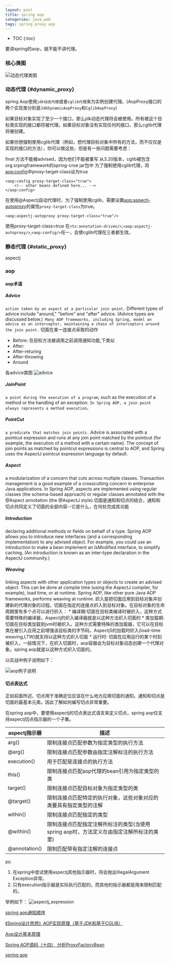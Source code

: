 ```yaml
---
layout: post
title: spring aop
categories: java_web
tags: spring proxy aop
---
```


* TOC
{:toc}

要讲spring的aop，就不能不讲代理。

### 核心类图

![动态代理类图](/images/java_web/spring_aop_proxy.png)

### 动态代理 {#dynamic_proxy}

spring Aop使用`jdk动态代理`或者`cglib代理`来为实例创建代理。(AopProxy接口的两个实现类分别是`JdkDynamicAopProxy`和`CglibAopProxy`)

如果目标对象实现了至少一个接口，那么jdk动态代理将会被使用。所有被这个目标类实现的接口都将被代理。如果目标对象没有实现任何的接口，那么cglib代理将被创建。

如果你想强制使用cglib代理（例如，想代理目标对象中所有的方法，而不仅仅是实现的接口的方法），你可以做这些，但是有一些问题需要考虑：

final 方法不能被advised，因为他们不能被重写
从3.20版本，cglib被包含org.srpingframework的spring-croe jar包中
为了强制使用cglib代理，将<aop:config>中proxy-target-class设为true

    <aop:config proxy-target-class="true">
        <!-- other beans defined here... -->
    </aop:config>

在使用@Aspectj自动代理时，为了强制使用cglib，需要设置<aop:aspectj-autoproxy>的属性`proxy-target-class`为true。

    <aop:aspectj-autoproxy proxy-target-class="true"/>

使用proxy-target-class=true 在`<tx:annotation-driven/>`,`<aop:aspectj-autoproxy/>`,`<aop:config/>`任一，会使cglib代理在三者都生效。

### 静态代理 {#static_proxy}

aspectj

### aop

#### aop术语

##### ***Advice***

`action taken by an aspect at a particular join point.` Different types of advice include "around," "before" and "after" advice. (Advice types are discussed below.)` Many AOP frameworks, including Spring, model an advice as an interceptor, maintaining a chain of interceptors around the join point.` 切面在某一连接点采取的动作

* Before: 在目标方法被调用之前调用通知功能,下类似
* After:
* After-returing
* After-throwing
* Around

各advice类图
![advice](/images/java_web/aop_advice.png)

##### ***JoinPoint***

`a point during the execution of a program`, such as the execution of a method or the handling of an exception. `In Spring AOP, a join point always represents a method execution。`

##### ***PointCut***

`a predicate that matches join points.` Advice is associated with a pointcut expression and runs at any join point matched by the pointcut (for example, the execution of a method with a certain name). The concept of join points as matched by pointcut expressions is central to AOP, and Spring uses the AspectJ pointcut expression language by default.


##### ***Aspect***

a modularization of a concern that cuts across multiple classes. Transaction management is a good example of a crosscutting concern in enterprise Java applications. In Spring AOP, aspects are implemented using regular classes (the schema-based approach) or regular classes annotated with the @Aspect annotation (the @AspectJ style).切面是通知和切点的结合，通知和切点共同定义了切面的全部内容--它是什么，在何处完成其功能


##### ***Introduction***

declaring additional methods or fields on behalf of a type. Spring AOP allows you to introduce new interfaces (and a corresponding implementation) to any advised object. For example, you could use an introduction to make a bean implement an IsModified interface, to simplify caching. (An introduction is known as an inter-type declaration in the AspectJ community.)

##### ***Weaving***

linking aspects with other application types or objects to create an advised object. This can be done at compile time (using the AspectJ compiler, for example), load time, or at runtime. Spring AOP, like other pure Java AOP frameworks, performs weaving at runtime. 织入是把切面应用到目标对象并创建新的代理对象的过程。切面在指定的连接点织入到目标对象。在目标对象的生命周期里有多个点可以进行织入：
    * 编译期:切面在目标类编译时被织入，这种方式需要特殊的编译器，Aspectj的织入编译器就是以这种方法织入切面的
    * 类加载期: 切面在目标类加载到jvm时被织入。这种方式需要特殊的类加载器，它可以在目标类在被引入应用之前增强该目标类的字节码，Aspectj5的加载时织入(load-time weaving,LTW)就支持以这种方式织入切面
    * 运行时: 切面在应用运行的某个时刻被织入，一般情况下，在织入切面时，aop容器会为目标对象动态创建一个代理对象。spring aop就是以这种方式织入切面的。

以实战中例子说明如下：

![aop例子说明](/images/java_web/aop_action.png)

#### 切点表达式

正如前面所述，切点用于准确定位应该在什么地方应用切面的通知。通知和切点是切面的最基本元素。因此了解如何编写切点非常重要。

在spring aop中，要使用aspectj的切点表达式语言来定义切点，spring aop仅支持aspectj切点指示器的一个子集。

|aspectj指示器|描述|
|-|-|
|arg()|限制连接点匹配参数为指定类型的执行方法|
|@arg()|限制连接点匹配参数由指定注解标注的执行方法|
|execution()|用于匹配是连接点的执行方法|
|this()|限制连接点匹配aop代理的bean引用为指定类型的类|
|target()|限制连接点匹配目标对象为指定类型的类|
|@target()|限制连接点匹配特定的执行对象，这些对象对应的类要具有指定类型的注解|
|within()|限制连接点匹配指定的类型|
|@within()|限制连接点匹配指定注解所标注的类型(当使用spring aop时，方法定义在由指定注解所标注的类里)|
|@annotation()|限制匹配带有指定注解的连接点|

ps:

1. 在spring中尝试使用aspectj其他指示器时，将会抛出IIlegalArgument Exception异常。
2. 只有execution指示器是实际执行匹配的，而其他的指示器都是用来限制匹配的。

举例如下：
![aspectj_expression](/images/java_web/aspectj_expression.jpeg)

[spring aop通知顺序](http://www.uml.org.cn/sjms/201211023.asp)

[《Spring设计思想》AOP实现原理（基于JDK和基于CGLIB）](http://blog.csdn.net/luanlouis/article/details/51155821)

[Aop设计基本原理](http://blog.csdn.net/luanlouis/article/details/51095702)

[Spring AOP源码（十四） 分析ProxyFactoryBean](http://blog.csdn.net/linuu/article/details/50972036)

[spring aop](http://docs.spring.io/spring/docs/5.0.0.RC2/spring-framework-reference/core.html#aop)  
